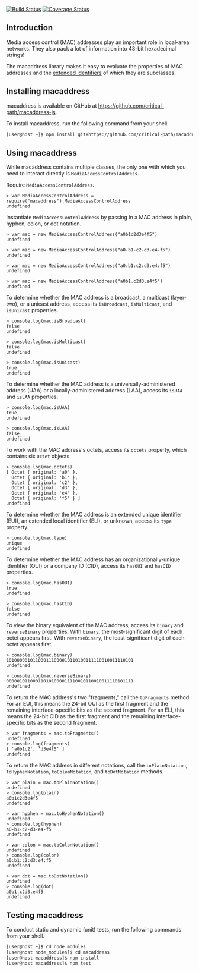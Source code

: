 [![Build Status](https://travis-ci.com/critical-path/macaddress-js.svg?branch=master)](https://travis-ci.com/critical-path/macaddress-js) [![Coverage Status](https://coveralls.io/repos/github/critical-path/macaddress-js/badge.svg?branch=master)](https://coveralls.io/github/critical-path/macaddress-js?branch=master)

## Introduction

Media access control (MAC) addresses play an important role in local-area networks.  They also pack a lot of information into 48-bit hexadecimal strings!

The macaddress library makes it easy to evaluate the properties of MAC addresses and the [extended identifiers](https://standards.ieee.org/products-services/regauth/tut/index.html) of which they are subclasses.


## Installing macaddress

macaddress is available on GitHub at https://github.com/critical-path/macaddress-js.

To install macaddress, run the following command from your shell.

```bash
[user@host ~]$ npm install git+https://github.com/critical-path/macaddress-js.git
```


## Using macaddress

While macaddress contains multiple classes, the only one with which you need to interact directly is `MediaAccessControlAddress`.

Require `MediaAccessControlAddress`.

```node
> var MediaAccessControlAddress = require("macaddress").MediaAccessControlAddress
undefined
```

Instantiate `MediaAccessControlAddress` by passing in a MAC address in plain, hyphen, colon, or dot notation.

```node
> var mac = new MediaAccessControlAddress("a0b1c2d3e4f5")
undefined
```

```node
> var mac = new MediaAccessControlAddress("a0-b1-c2-d3-e4-f5")
undefined
```

```node
> var mac = new MediaAccessControlAddress("a0:b1:c2:d3:e4:f5")
undefined
```

```node
> var mac = new MediaAccessControlAddress("a0b1.c2d3.e4f5")
undefined
```

To determine whether the MAC address is a broadcast, a multicast (layer-two), or a unicast address, access its `isBroadcast`, `isMulticast`, and `isUnicast` properties.

```node
> console.log(mac.isBroadcast)
false
undefined
```

```node
> console.log(mac.isMulticast)
false
undefined
```

```node
> console.log(mac.isUnicast)
true
undefined
```

To determine whether the MAC address is a universally-administered address (UAA) or a locally-administered address (LAA), access its `isUAA` and `isLAA` properties.

```node
> console.log(mac.isUAA)
true
undefined
```

```node
> console.log(mac.isLAA)
false
undefined
```

To work with the MAC address's octets, access its `octets` property, which contains six `Octet` objects.

```node
> console.log(mac.octets)
[ Octet { original: 'a0' },
  Octet { original: 'b1' },
  Octet { original: 'c2' },
  Octet { original: 'd3' },
  Octet { original: 'e4' },
  Octet { original: 'f5' } ]
undefined
```

To determine whether the MAC address is an extended unique identifier (EUI), an extended local identifier (ELI), or unknown, access its `type` property.

```node
> console.log(mac.type)
unique
undefined
```

To determine whether the MAC address has an organizationally-unique identifier (OUI) or a company ID (CID), access its `hasOUI` and `hasCID` properties.

```node
> console.log(mac.hasOUI)
true
undefined
```

```node
> console.log(mac.hasCID)
false
undefined
```

To view the binary equivalent of the MAC address, access its `binary` and `reverseBinary` properties. With `binary`, the most-significant digit of each octet appears first.  With `reverseBinary`, the least-significant digit of each octet appears first.

```node
> console.log(mac.binary)
101000001011000111000010110100111110010011110101
undefined
```

```node
> console.log(mac.reverseBinary)
000001011000110101000011110010110010011110101111
undefined
```

To return the MAC address's two "fragments," call the `toFragments` method.  For an EUI, this means the 24-bit OUI as the first fragment and the remaining interface-specific bits as the second fragment.  For an ELI, this means the 24-bit CID as the first fragment and the remaining interface-specific bits as the second fragment.

```node
> var fragments = mac.toFragments()
undefined
> console.log(fragments)
[ 'a0b1c2', 'd3e4f5' ]
undefined
```

To return the MAC address in different notations, call the `toPlainNotation`, `toHyphenNotation`, `toColonNotation`, and `toDotNotation` methods.

```node
> var plain = mac.toPlainNotation()
undefined
> console.log(plain)
a0b1c2d3e4f5
undefined
```

```node
> var hyphen = mac.toHyphenNotation()
undefined
> console.log(hyphen)
a0-b1-c2-d3-e4-f5
undefined
```

```node
> var colon = mac.toColonNotation()
undefined
> console.log(colon)
a0:b1:c2:d3:e4:f5
undefined
```

```node
> var dot = mac.toDotNotation()
undefined
> console.log(dot)
a0b1.c2d3.e4f5
undefined
```


## Testing macaddress

To conduct static and dynamic (unit) tests, run the following commands from your shell.

```bash
[user@host ~]$ cd node_modules
[user@host node_modules]$ cd macaddress
[user@host macaddress]$ npm install
[user@host macaddress]$ npm test
```
